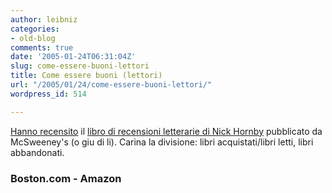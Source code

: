 ```yaml
---
author: leibniz
categories:
- old-blog
comments: true
date: '2005-01-24T06:31:04Z'
slug: come-essere-buoni-lettori
title: Come essere buoni (lettori)
url: "/2005/01/24/come-essere-buoni-lettori/"
wordpress_id: 514

---
```

[Hanno recensito](https://www.boston.com/ae/books/articles/2005/01/19/collection_of_essays_highlights_hornbys_love_of_reading_flair_for_writing?mode=PF) il [libro di recensioni letterarie di Nick Hornby](https://www.amazon.com/exec/obidos/ASIN/1932416242/ref=nosim/edazzlenet-20/102-1729910-8220909?dev-t=08FC0AFA9SSP0BEHY8G2) pubblicato da McSweeney's (o giu di li). Carina la divisione: libri acquistati/libri letti, libri abbandonati.




### Boston.com - Amazon
